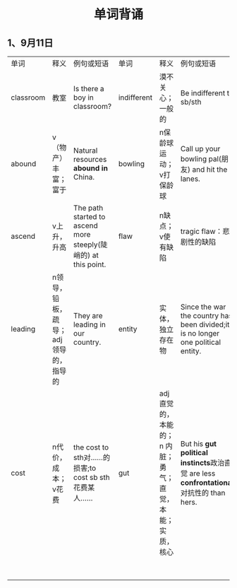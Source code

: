 # <center>单词背诵</center>
## 1、9月11日
<table align="center">
<tr>
   <td>单词</td>
   <td>释义</td>
   <td>例句或短语</td>
   <td>单词</td>
   <td>释义</td>
   <td>例句或短语</td>
</tr>
<tr>
   <td>classroom</td>
   <td>教室</td>
   <td>Is there a boy in classroom?</td>
   <td>indifferent</td>
   <td>漠不关心；一般的</td>
   <td>Be indifferent to sb/sth</td>
</tr>
<tr>
   <td>abound</td>
   <td>v（物产）丰富；富于</td>
   <td>Natural resources <b>abound in</b> China.</td>
   <td>bowling</td>
   <td>n保龄球运动；v打保龄球</td>
   <td>Call up your bowling pal(朋友) and hit the lanes.</td>
</tr>
<tr>
   <td>ascend</td>
   <td>v上升，升高</td>
   <td>The path started to ascend more steeply(陡峭的) at this point.</td>
   <td>flaw</td>
   <td>n缺点；v使有缺陷</td>
   <td>tragic flaw：悲剧性的缺陷</td>
</tr>
<tr>
   <td> leading </td>
   <td> n领导，铅板，疏导；adj领导的，指导的 </td>
   <td> They are leading in our country.</td>
   <td> entity </td>
   <td> 实体，独立存在物</td>
   <td> Since the war the country has been divided;it is no longer one political entity.</td>
</tr>
<tr>
   <td> cost </td>
   <td> n代价，成本；v花费 </td>
   <td> the cost to sth对……的损害;to cost sb sth 花费某人……</td>
   <td> gut </td>
   <td> adj直觉的，本能的；n 内脏；勇气；直觉，本能；实质，核心 </td>
   <td> But his <b>gut political instincts</b>政治直觉 are less <b>confrontational</b>对抗性的 than hers.</td>
</tr>
<tr>
   <td> </td>
   <td> </td>
   <td> </td>
   <td> </td>
   <td> </td>
   <td> </td>
</tr>
<tr>
   <td> </td>
   <td> </td>
   <td> </td>
   <td> </td>
   <td> </td>
   <td> </td>
</tr>
<tr>
   <td> </td>
   <td> </td>
   <td> </td>
   <td> </td>
   <td> </td>
   <td> </td>
</tr>
<tr>
   <td> </td>
   <td> </td>
   <td> </td>
   <td> </td>
   <td> </td>
   <td> </td>
</tr>
<tr>
   <td> </td>
   <td> </td>
   <td> </td>
   <td> </td>
   <td> </td>
   <td> </td>
</tr>
<tr>
   <td> </td>
   <td> </td>
   <td> </td>
   <td> </td>
   <td> </td>
   <td> </td>
</tr>
<tr>
   <td> </td>
   <td> </td>
   <td> </td>
   <td> </td>
   <td> </td>
   <td> </td>
</tr>
<tr>
   <td> </td>
   <td> </td>
   <td> </td>
   <td> </td>
   <td> </td>
   <td> </td>
</tr>
</table>